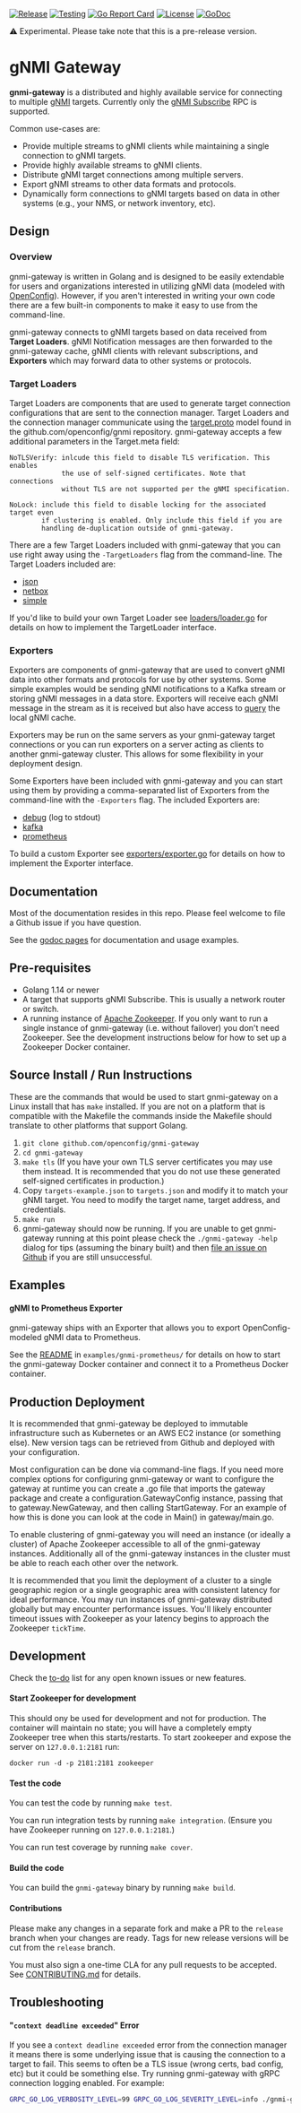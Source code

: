 [![Release](https://img.shields.io/github/release/openconfig/gnmi-gateway.svg)](https://github.com/openconfig/gnmi-gateway/releases/latest)
[![Testing](https://github.com/openconfig/gnmi-gateway/workflows/Testing/badge.svg?branch=release)](https://github.com/openconfig/gnmi-gateway/actions?query=workflow%3ATesting+branch%3Arelease)
[![Go Report Card](https://goreportcard.com/badge/github.com/openconfig/gnmi-gateway)](https://goreportcard.com/report/github.com/openconfig/gnmi-gateway)
[![License](https://img.shields.io/github/license/openconfig/gnmi-gateway.svg)](https://github.com/openconfig/gnmi-gateway/blob/release/LICENSE)
[![GoDoc](https://godoc.org/github.com/openconfig/gnmi-gateway/gateway?status.svg)](https://godoc.org/github.com/openconfig/gnmi-gateway/gateway)

⚠ Experimental. Please take note that this is a pre-release version.

# gNMI Gateway

**gnmi-gateway** is a distributed and highly available service for connecting
to multiple [gNMI][1] targets. Currently only the [gNMI Subscribe][2] RPC
is supported.

Common use-cases are:
- Provide multiple streams to gNMI clients while maintaining a single
  connection to gNMI targets.
- Provide highly available streams to gNMI clients.
- Distribute gNMI target connections among multiple servers.
- Export gNMI streams to other data formats and protocols.
- Dynamically form connections to gNMI targets based on data in other systems
  (e.g., your NMS, or network inventory, etc).
  
  
## Design

### Overview

gnmi-gateway is written in Golang and is designed to be easily extendable
for users and organizations interested in utilizing gNMI data (modeled with
[OpenConfig][5]). However, if you aren't interested in writing your own code
there are a few built-in components to make it easy to use from the
command-line.

gnmi-gateway connects to gNMI targets based on data received from
**Target Loaders**. gNMI Notification messages are then forwarded to the
gnmi-gateway cache, gNMI clients with relevant subscriptions, and
**Exporters** which may forward data to other systems or protocols.

### Target Loaders

Target Loaders are components that are used to generate target connection
configurations that are sent to the connection manager. Target Loaders
and the connection manager communicate using the [target.proto][6] model
found in the github.com/openconfig/gnmi repository. gnmi-gateway accepts a few
additional parameters in the Target.meta field:

    NoTLSVerify: inlcude this field to disable TLS verification. This enables
                 the use of self-signed certificates. Note that connections
                 without TLS are not supported per the gNMI specification.
    
    NoLock: include this field to disable locking for the associated target even
            if clustering is enabled. Only include this field if you are
            handling de-duplication outside of gnmi-gateway.
               
There are a few Target Loaders included with gnmi-gateway that you can use
right away using the `-TargetLoaders` flag from the command-line. The Target
Loaders included are:

- [json](./gateway/loaders/json/json.go)
- [netbox](./gateway/loaders/netbox/netbox.go)
- [simple](./gateway/loaders/simple/simple.go)

If you'd like to build your own Target Loader see
[loaders/loader.go](./gateway/loaders/loader.go) for details on how to
implement the TargetLoader interface.

### Exporters

Exporters are components of gnmi-gateway that are used to convert gNMI data
into other formats and protocols for use by other systems. Some simple
examples would be sending gNMI notifications to a Kafka stream or
storing gNMI messages in a data store. Exporters will receive each gNMI message
in the stream as it is received but also have access to [query][7] the local
gNMI cache.

Exporters may be run on the same servers as your gnmi-gateway target
connections or you can run exporters on a server acting as clients to another
gnmi-gateway cluster. This allows for some flexibility in your deployment
design.

Some Exporters have been included with gnmi-gateway and you can start using them
by providing a comma-separated list of Exporters from the command-line with the
`-Exporters` flag. The included Exporters are:

- [debug](./gateway/exporters/debug/debug.go) (log to stdout)
- [kafka](./gateway/exporters/kafka/kafka.go)
- [prometheus](./gateway/exporters/prometheus/prometheus.go)

To build a custom Exporter see
[exporters/exporter.go](./gateway/exporters/exporter.go) for details on how to
implement the Exporter interface.


## Documentation

Most of the documentation resides in this repo. Please feel welcome to file
a Github issue if you have question.

See the [godoc pages][8] for documentation and usage examples.


## Pre-requisites
- Golang 1.14 or newer
- A target that supports gNMI Subscribe. This is usually a network router or switch.
- A running instance of [Apache Zookeeper][3]. If you only want to run
  a single instance of gnmi-gateway (i.e. without failover)
  you don't need Zookeeper. See the development instructions below for how
  to set up a Zookeeper Docker container.
  
  
## Source Install / Run Instructions

These are the commands that would be used to start gnmi-gateway on a Linux
install that has `make` installed. If you are not on a platform that is
compatible with the Makefile the commands inside the Makefile should translate
to other platforms that support Golang.

1.  `git clone github.com/openconfig/gnmi-gateway`
2.  `cd gnmi-gateway`
3.  `make tls` (If you have your own TLS server certificates
    you may use them instead. It is recommended that you do not use these
    generated self-signed certificates in production.)
4.  Copy `targets-example.json` to `targets.json` and modify it to match your
    gNMI target. You need to modify the target name, target address, and
    credentials.
5.  `make run`
6.  gnmi-gateway should now be running. If you are unable to get gnmi-gateway
    running at this point please check the `./gnmi-gateway -help` dialog
    for tips (assuming the binary built) and then [file an issue on Github][4]
    if you are still unsuccessful.

  
## Examples

#### gNMI to Prometheus Exporter

gnmi-gateway ships with an Exporter that allows you to export
OpenConfig-modeled gNMI data to Prometheus.

See the [README](./examples/gnmi-prometheus/README.md) in
`examples/gnmi-prometheus/` for details on how to start the gnmi-gateway Docker
container and connect it to a Prometheus Docker container.


## Production Deployment

It is recommended that gnmi-gateway be deployed to immutable infrastructure
such as Kubernetes or an AWS EC2 instance (or something else). New version tags
can be retrieved from Github and deployed with your configuration.

Most configuration can be done via command-line flags. If you need more complex
options for configuring gnmi-gateway or want to configure the gateway at
runtime you can create a .go file that imports the gateway package and create a
configuration.GatewayConfig instance, passing that to gateway.NewGateway, and 
then calling StartGateway. For an example of how this is done you can look at
the code in Main() in gateway/main.go.

To enable clustering of gnmi-gateway you will need an instance (or ideally a
cluster) of Apache Zookeeper accessible to all of the gnmi-gateway instances.
Additionally all of the gnmi-gateway instances in the cluster must be able
to reach each other over the network.

It is recommended that you limit the deployment of a cluster to a single
geographic region or a single geographic area with consistent latency for ideal
performance. You may run instances of gnmi-gateway distributed globally but
may encounter performance issues. You'll likely encounter timeout issues
with Zookeeper as your latency begins to approach the Zookeeper `tickTime`.


## Development
Check the [to-do](./docs/TODO.md) list for any open known issues or
new features.

#### Start Zookeeper for development

This should ony be used for development and not for production. The
container will maintain no state; you will have a completely empty
Zookeeper tree when this starts/restarts. To start zookeeper and expose the
server on `127.0.0.1:2181` run:

```shell script
docker run -d -p 2181:2181 zookeeper
```

#### Test the code

You can test the code by running `make test`.

You can run integration tests by running `make integration`. (Ensure you have
Zookeeper running on `127.0.0.1:2181`.)

You can run test coverage by running `make cover`.

#### Build the code

You can build the `gnmi-gateway` binary by running `make build`.

#### Contributions

Please make any changes in a separate fork and make a PR to the `release`
branch when your changes are ready. Tags for new release versions will be cut
from the `release` branch.

You must also sign a one-time CLA for any pull requests to be accepted. See
[CONTRIBUTING.md](./CONTRIBUTING.md) for details.


## Troubleshooting

#### "`context deadline exceeded`" Error

If you see a `context deadline exceeded` error from the connection manager it
means there is some underlying issue that is causing the connection to a target
to fail. This seems to often be a TLS issue (wrong certs, bad config, etc) but
it could be something else. Try running gnmi-gateway with gRPC connection
logging enabled. For example:

```bash
GRPC_GO_LOG_VERBOSITY_LEVEL=99 GRPC_GO_LOG_SEVERITY_LEVEL=info ./gnmi-gateway
```


[1]: https://github.com/openconfig/gnmi
[2]: https://github.com/openconfig/reference/blob/master/rpc/gnmi/gnmi-specification.md#35-subscribing-to-telemetry-updates
[3]: https://zookeeper.apache.org/
[4]: https://github.com/openconfig/gnmi-gateway/issues
[5]: https://github.com/openconfig/public/tree/master/release
[6]: https://github.com/openconfig/gnmi/blob/master/proto/target/target.proto
[7]: https://github.com/openconfig/gnmi/blob/master/cache/cache.go#L143
[8]: https://godoc.org/github.com/openconfig/gnmi-gateway
